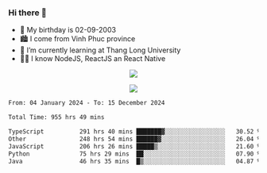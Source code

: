 ### Hi there 👋
- 🎂 My birthday is 02-09-2003
- 🏙️ I come from Vinh Phuc province
- 🌱 I’m currently learning at Thang Long University
- 🧑‍💻 I know NodeJS, ReactJS an React Native
<p align="center"><img src="https://github-readme-stats.vercel.app/api?username=tmquang0209&show_icons=true&theme=gradient"></p>
<p align="center"><img src="https://github-readme-stats.vercel.app/api/top-langs/?username=tmquang0209&hide=scss,css&langs_count=10"></p>
<!--START_SECTION:waka-->

```txt
From: 04 January 2024 - To: 15 December 2024

Total Time: 955 hrs 49 mins

TypeScript          291 hrs 40 mins ███████▓░░░░░░░░░░░░░░░░░   30.52 %
Other               248 hrs 54 mins ██████▓░░░░░░░░░░░░░░░░░░   26.04 %
JavaScript          206 hrs 26 mins █████▒░░░░░░░░░░░░░░░░░░░   21.60 %
Python              75 hrs 29 mins  ██░░░░░░░░░░░░░░░░░░░░░░░   07.90 %
Java                46 hrs 35 mins  █▒░░░░░░░░░░░░░░░░░░░░░░░   04.87 %
```

<!--END_SECTION:waka-->

